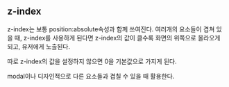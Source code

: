 ## z-index

z-index는 보통 position:absolute속성과 함께 쓰여진다. 여러개의 요소들이 겹쳐 있을 때, z-index를 사용하게 된다면 z-index의 값이 클수록 화면의 위쪽으로 올라오게 되고, 유저에게 노출된다.

따로 z-index의 값을 설정하지 않으면 0을 기본값으로 가지게 된다.

modal이나 디자인적으로 다른 요소들과 겹칠 수 있을 때 활용한다.
